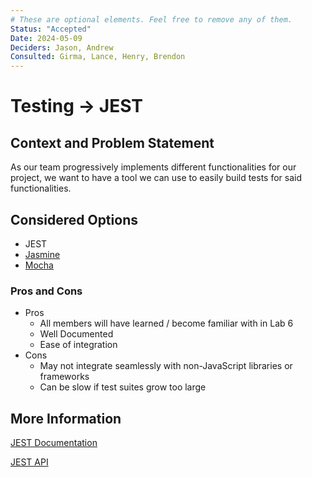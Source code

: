 ```yaml
---
# These are optional elements. Feel free to remove any of them.
Status: "Accepted"
Date: 2024-05-09 
Deciders: Jason, Andrew
Consulted: Girma, Lance, Henry, Brendon
---
```

# Testing -> JEST

## Context and Problem Statement

As our team progressively implements different functionalities for our project, we want to have a tool we can use to easily build tests for said functionalities.

## Considered Options

* JEST
* [Jasmine](https://jasmine.github.io/)
* [Mocha](https://mochajs.org/)

### Pros and Cons

* Pros
  * All members will have learned / become familiar with in Lab 6
  * Well Documented
  * Ease of integration
* Cons
  * May not integrate seamlessly with non-JavaScript libraries or frameworks
  * Can be slow if test suites grow too large


## More Information

[JEST Documentation](https://jestjs.io/docs/getting-started)

[JEST API](https://jestjs.io/docs/api)
